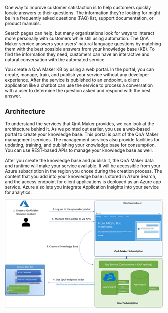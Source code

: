 One way to improve customer satisfaction is to help customers quickly locate answers to their questions. The information they're looking for might be in a frequently asked questions (FAQ) list, support documentation, or product manuals. 

Search pages can help, but many organizations look for ways to interact more personally with customers while still using automation. The QnA Maker service answers your users' natural language questions by matching them with the best possible answers from your knowledge base (KB). To find the information they need, customers can have an interactive and natural conversation with the automated service.

You create a QnA Maker KB by using a web portal. In the portal, you can create, manage, train, and publish your service without any developer experience. After the service is published to an endpoint, a client application like a chatbot can use the service to process a conversation with a user to determine the question asked and respond with the best answer.

## Architecture

To understand the services that QnA Maker provides, we can look at the architecture behind it. As we pointed out earlier, you use a web-based portal to create your knowledge base. This portal is part of the QnA Maker management services. The management services also provide facilities for updating, training, and publishing your knowledge base for consumption. You can use REST-based APIs to manage your knowledge base as well.

After you create the knowledge base and publish it, the QnA Maker data and runtime will make your service available. It will be accessible from your Azure subscription in the region you chose during the creation process. The content that you add into your knowledge base is stored in Azure Search, and the access endpoint for client applications is deployed as an Azure app service. Azure also lets you integrate Application Insights into your service for analytics.

![QnA Maker architecture diagram](../media/2-overview-of-qna-architecture.png)